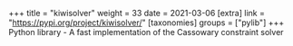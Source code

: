 +++
title = "kiwisolver"
weight = 33
date = 2021-03-06
[extra]
link = "https://pypi.org/project/kiwisolver/"
[taxonomies]
groups = ["pylib"]
+++
Python library - A fast implementation of the Cassowary constraint solver

